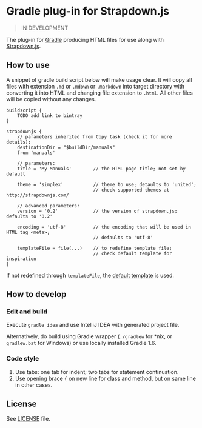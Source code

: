 # Gradle plug-in for Strapdown.js

> IN DEVELOPMENT

The plug-in for [Gradle](http://www.gradle.org/) producing HTML files for use along with [Strapdown.js](http://strapdownjs.com/).

## How to use

A snippet of gradle build script below will make usage clear. It will copy all files with extension `.md` or `.mdown` or `.markdown` into target directory with converting it into HTML and changing file extension to `.html`. All other files will be copied without any changes.

    buildscript {
        TODO add link to bintray
    }

    strapdownjs {
        // parameters inherited from Copy task (check it for more details):
        destinationDir = "$buildDir/manuals"
        from 'manuals'

        // parameters:
        title = 'My Manuals'        // the HTML page title; not set by default

        theme = 'simplex'           // theme to use; detaults to 'united';
                                    // check supported themes at http://strapdownjs.com/

        // advanced parameters:
        version = '0.2'             // the version of strapdown.js; defaults to '0.2'

        encoding = 'utf-8'          // the encoding that will be used in HTML tag <meta>;
                                    // defaults to 'utf-8'

        templateFile = file(...)    // to redefine template file;
                                    // check default template for inspiration
    }

If not redefined through `templateFile`, the [default template](src/main/resources/com/github/gradle-plugins/strapdownjs/default.html) is used.

## How to develop
### Edit and build
Execute `gradle idea` and use IntelliJ IDEA with generated project file.

Alternatively, do build using Gradle wrapper (`./gradlew` for *nix, or `gradlew.bat` for Windows) or use locally installed Gradle 1.6.

### Code style
1. Use tabs: one tab for indent; two tabs for statement continuation.
2. Use opening brace `{` on new line for class and method, but on same line in other cases.

## License
See [LICENSE](LICENSE) file.
